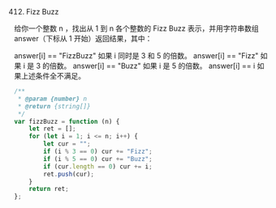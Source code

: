 412. Fizz Buzz

给你一个整数 n ，找出从 1 到 n 各个整数的 Fizz Buzz 表示，并用字符串数组 answer（下标从 1 开始）返回结果，其中：

answer[i] == "FizzBuzz" 如果 i 同时是 3 和 5 的倍数。
answer[i] == "Fizz" 如果 i 是 3 的倍数。
answer[i] == "Buzz" 如果 i 是 5 的倍数。
answer[i] == i 如果上述条件全不满足。

```javascript
/**
 * @param {number} n
 * @return {string[]}
 */
var fizzBuzz = function (n) {
    let ret = [];
    for (let i = 1; i <= n; i++) {
        let cur = "";
        if (i % 3 == 0) cur += "Fizz";
        if (i % 5 == 0) cur += "Buzz";
        if (cur.length == 0) cur += i;
        ret.push(cur);
    }
    return ret;
};
```
